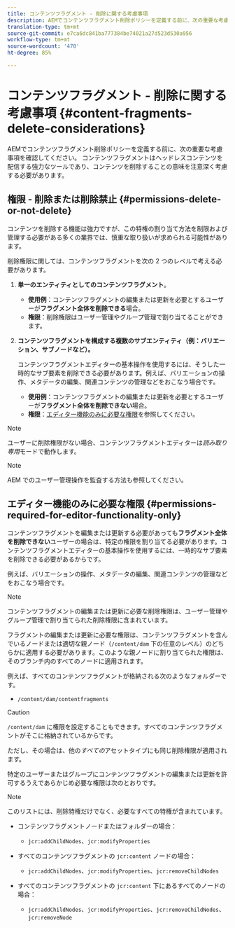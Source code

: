 ```yaml
---
title: コンテンツフラグメント - 削除に関する考慮事項
description: AEMでコンテンツフラグメント削除ポリシーを定義する前に、次の重要な考慮事項を確認してください。 コンテンツフラグメントはヘッドレスコンテンツを配信する強力なツールであり、コンテンツを削除することの意味を注意深く考慮する必要があります。
translation-type: tm+mt
source-git-commit: e7ca6dc841ba777384be74021a27d523d530a956
workflow-type: tm+mt
source-wordcount: '470'
ht-degree: 85%

---
```



# コンテンツフラグメント - 削除に関する考慮事項 {#content-fragments-delete-considerations}

AEMでコンテンツフラグメント削除ポリシーを定義する前に、次の重要な考慮事項を確認してください。 コンテンツフラグメントはヘッドレスコンテンツを配信する強力なツールであり、コンテンツを削除することの意味を注意深く考慮する必要があります。

## 権限 - 削除または削除禁止 {#permissions-delete-or-not-delete}

コンテンツを削除する機能は強力ですが、この特権の割り当て方法を制限および管理する必要がある多くの業界では、慎重な取り扱いが求められる可能性があります。

削除権限に関しては、コンテンツフラグメントを次の 2 つのレベルで考える必要があります。

1. **単一のエンティティとしてのコンテンツフラグメント**。

   * **使用例**：コンテンツフラグメントの編集または更新を必要とするユーザーが&#x200B;**フラグメント全体を削除できる**&#x200B;場合。
   * **権限**：削除権限はユーザー管理やグループ管理で割り当てることができます。<!-- The [Delete](/help/sites-administering/security.md#actions) permission can be [assigned through User and/or Group Management](/help/sites-administering/security.md#managing-permissions). -->

2. **コンテンツフラグメントを構成する複数のサブエンティティ（例：バリエーション、サブノードなど）。**

   コンテンツフラグメントエディターの基本操作を使用するには、そうした一時的なサブ要素を削除できる必要があります。例えば、バリエーションの操作、メタデータの編集、関連コンテンツの管理などをおこなう場合です。

   * **使用例**：コンテンツフラグメントの編集または更新を必要とするユーザーが&#x200B;**フラグメント全体を削除できない**&#x200B;場合。
   * **権限**：[エディター機能のみに必要な権限](#permissions-required-for-editor-functionality-only)を参照してください。

>[!NOTE]
>
>ユーザーに削除権限がない場合、コンテンツフラグメントエディターは&#x200B;*読み取り専用*&#x200B;モードで動作します。<!-- When a user does not have any [Delete](/help/sites-administering/security.md#actions) permissions, the Content Fragment editor operates in *read-only* mode. -->

>[!NOTE]
>
>AEM でのユーザー管理操作を監査する方法も参照してください。<!-- See also [How to Audit User Management Operations in AEM](/help/sites-administering/audit-user-management-operations.md). -->

## エディター機能のみに必要な権限 {#permissions-required-for-editor-functionality-only}

コンテンツフラグメントを編集または更新する必要があっても&#x200B;**フラグメント全体を削除できない**&#x200B;ユーザーの場合は、特定の権限を割り当てる必要があります。コンテンツフラグメントエディターの基本操作を使用するには、一時的なサブ要素を削除できる必要があるからです。

例えば、バリエーションの操作、メタデータの編集、関連コンテンツの管理などをおこなう場合です。

>[!NOTE]
>
>コンテンツフラグメントの編集または更新に必要な削除権限は、ユーザー管理やグループ管理で割り当てられた削除権限に含まれています。<!-- The delete permissions, required to edit/update a Content Fragment, are included in the Delete permission [assigned through User and/or Group Management](/help/sites-administering/security.md#managing-permissions). -->

フラグメントの編集または更新に必要な権限は、コンテンツフラグメントを含んでいるノードまたは適切な親ノード（`/content/dam` 下の任意のレベル）のどちらかに適用する必要があります。このような親ノードに割り当てられた権限は、そのブランチ内のすべてのノードに適用されます。

例えば、すべてのコンテンツフラグメントが格納される次のようなフォルダーです。

* `/content/dam/contentfragments`

>[!CAUTION]
>
>`/content/dam` に権限を設定することもできます。すべてのコンテンツフラグメントがそこに格納されているからです。
>
>ただし、その場合は、他の&#x200B;*すべての*&#x200B;アセットタイプにも同じ削除権限が適用されます。

特定のユーザーまたはグループにコンテンツフラグメントの編集または更新を許可するうえであらかじめ必要な権限は次のとおりです。

>[!NOTE]
>
>このリストには、削除特権だけでなく、必要なすべての特権が含まれています。

* コンテンツフラグメントノードまたはフォルダーの場合：

   * `jcr:addChildNodes`、`jcr:modifyProperties`

* すべてのコンテンツフラグメントの `jcr:content` ノードの場合：

   * `jcr:addChildNodes`、`jcr:modifyProperties`、`jcr:removeChildNodes`

* すべてのコンテンツフラグメントの `jcr:content` 下にあるすべてのノードの場合：

   * `jcr:addChildNodes`、`jcr:modifyProperties`、`jcr:removeChildNodes`、`jcr:removeNode`

<!-- There is no CRXDE Lite -->

<!--
These `remove` privileges must be [administered using Access Control Lists, within CRXDE Lite](/help/sites-administering/user-group-ac-admin.md#access-right-management). 

The `add` and `modify` privileges can also be administered in CRXDE Lite, or using the User Management console.

For example, the definition of the `remove` privileges for a group `content-authors-no-delete`:

![cf-delete-03](assets/cf-delete-03.png)
-->
